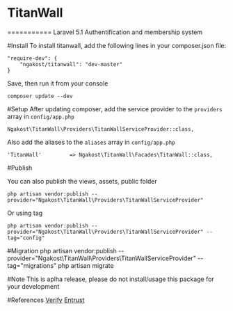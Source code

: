 # TitanWall
===========
Laravel 5.1 Authentification and membership system

#Install
To install titanwall, add the following lines in your composer.json file:
	
	"require-dev": {
		"ngakost/titanwall": "dev-master"
	}

Save, then run it from your console

	composer update --dev

#Setup
After updating composer, add the service provider to the `providers` array in `config/app.php`

	Ngakost\TitanWall\Providers\TitanWallServiceProvider::class,
	
Also add the aliases to the `aliases` array in `config/app.php`

	'TitanWall' 		=> Ngakost\TitanWall\Facades\TitanWall::class,

#Publish

You can also publish the views, assets, public folder

	php artisan vendor:publish --provider="Ngakost\TitanWall\Providers\TitanWallServiceProvider"

Or using tag

	php artisan vendor:publish --provider="Ngakost\TitanWall\Providers\TitanWallServiceProvider" --tag="config"
	
#Migration
	php artisan vendor:publish --provider="Ngakost\TitanWall\Providers\TitanWallServiceProvider" --tag="migrations"
	php artisan migrate

#Note
This is aplha release, please do not install/usage this package for your development

#References
[Verify](https://github.com/Toddish/Verify)
[Entrust](https://github.com/parsidev/entrust)
	